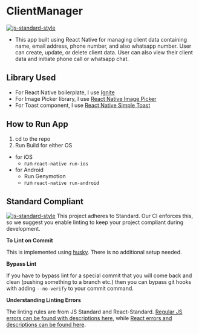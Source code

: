 #  ClientManager
[![js-standard-style](https://img.shields.io/badge/code%20style-standard-brightgreen.svg?style=flat)](http://standardjs.com/)

* This app built using React Native for managing client data containing name, email address, phone number, and also whatsapp number. User can create, update, or delete client data. User can also view their client data and initiate phone call or whatsapp chat.

## Library Used

* For React Native boilerplate, I use [Ignite](https://github.com/infinitered/ignite)
* For Image Picker library, I use [React Native Image Picker](https://github.com/react-community/react-native-image-picker)
* For Toast component, I use [React Native Simple Toast](https://github.com/vonovak/react-native-simple-toast)

## How to Run App

1. cd to the repo
2. Run Build for either OS
  * for iOS
    * run `react-native run-ios`
  * for Android
    * Run Genymotion
    * run `react-native run-android`

## Standard Compliant

[![js-standard-style](https://cdn.rawgit.com/feross/standard/master/badge.svg)](https://github.com/feross/standard)
This project adheres to Standard.  Our CI enforces this, so we suggest you enable linting to keep your project compliant during development.

**To Lint on Commit**

This is implemented using [husky](https://github.com/typicode/husky). There is no additional setup needed.

**Bypass Lint**

If you have to bypass lint for a special commit that you will come back and clean (pushing something to a branch etc.) then you can bypass git hooks with adding `--no-verify` to your commit command.

**Understanding Linting Errors**

The linting rules are from JS Standard and React-Standard.  [Regular JS errors can be found with descriptions here](http://eslint.org/docs/rules/), while [React errors and descriptions can be found here](https://github.com/yannickcr/eslint-plugin-react).

